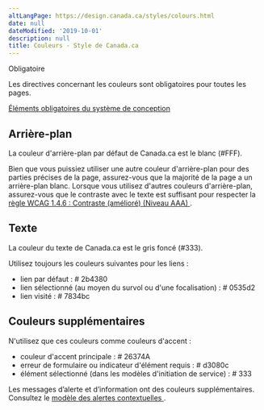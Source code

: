 ```yaml
---
altLangPage: https://design.canada.ca/styles/colours.html
date: null
dateModified: '2019-10-01'
description: null
title: Couleurs - Style de Canada.ca
---
```





<section>
 <p>
  <span class="label label-danger">
   Obligatoire
  </span>
 </p>
 <p>
  Les directives concernant les couleurs sont obligatoires pour toutes les pages.
 </p>
 <p>
  <a href="{{ site.url }}/architecture/elements-obligatoires.html">
   Éléments obligatoires du système de conception
  </a>
 </p>
 <h2>
  Arrière-plan
 </h2>
 <p>
  La couleur d'arrière-plan par défaut de Canada.ca est le blanc (#FFF).
 </p>
 <p>
  Bien que vous puissiez utiliser une autre couleur d'arrière-plan pour des parties précises de la page, assurez-vous que la majorité de la page a un arrière-plan blanc. Lorsque vous utilisez d'autres couleurs d'arrière-plan, assurez-vous que le contraste avec le texte est suffisant pour respecter la
  <a href="https://www.w3.org/Translations/WCAG20-fr/#visual-audio-contrast7">
   règle WCAG 1.4.6 : Contraste (amélioré) (Niveau AAA)
  </a>
  .
 </p>
 <h2>
  Texte
 </h2>
 <p>
  La couleur du texte de Canada.ca est le gris foncé (#333).
 </p>
 <p>
  Utilisez toujours les couleurs suivantes pour les liens :
 </p>
 <ul>
  <li>
   lien par défaut : # 2b4380
  </li>
  <li>
   lien sélectionné (au moyen du survol ou d'une focalisation) : # 0535d2
  </li>
  <li>
   lien visité : # 7834bc
  </li>
 </ul>
 <h2>
  Couleurs supplémentaires
 </h2>
 <p>
  N'utilisez que ces couleurs comme couleurs d'accent :
 </p>
 <ul>
  <li>
   couleur d'accent principale : # 26374A
  </li>
  <li>
   erreur de formulaire ou indicateur d'élément requis : # d3080c
  </li>
  <li>
   élément sélectionné (dans les modèles d'initiation de service) : # 333
  </li>
 </ul>
 <p>
  Les messages d’alerte et d’information ont des couleurs supplémentaires. Consultez le
  <a href="https://conception.canada.ca/configurations-conception-communes/alertes-contextuelles.html">
   modèle des alertes contextuelles
  </a>
  .
 </p>
</section>




